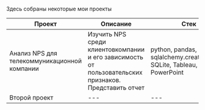 Здесь собраны некоторые мои проекты

| Проект | Описание | Стек |
| --- | --- | --- |
| Анализ NPS для телекоммуникационной компании | Изучить NPS среди клиентовкомпании и его зависимость от пользовательских признаков. Представить отчет | python, pandas, sqlalchemy.create_engine, SQLite, Tableau, PowerPoint  |
| Второй проект | --- | --- |

